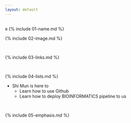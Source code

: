 ```yaml
---
layout: default
---
```

<br>
e
{% include 01-name.md %}

<br>

{% include 02-image.md %}

<br>

{% include 03-links.md %}

<br>

{% include 04-lists.md %}
- Shi Mun is here to
  - Learn how to use Github
  - Learn how to deploy BIOINFORMATICS pipeline to us
<br>

{% include 05-emphasis.md %}
